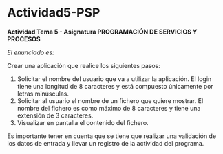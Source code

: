 # Actividad5-PSP
**Actividad Tema 5 - Asignatura PROGRAMACIÓN DE SERVICIOS Y PROCESOS**

*El enunciado es:*

Crear una aplicación que realice los siguientes pasos:

1. Solicitar el nombre del usuario que va a utilizar la aplicación. El login tiene una longitud de 8 caracteres y está compuesto únicamente por letras minúsculas.
2. Solicitar al usuario el nombre de un fichero que quiere mostrar. El nombre del fichero es como máximo de 8 caracteres y tiene una extensión de 3 caracteres.
3. Visualizar en pantalla el contenido del fichero.

Es importante tener en cuenta que se tiene que realizar una validación de los datos de entrada y llevar un registro de la actividad del programa.
